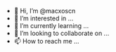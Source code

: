 - 👋 Hi, I’m @macxoscn
- 👀 I’m interested in ...
- 🌱 I’m currently learning ...
- 💞️ I’m looking to collaborate on ...
- 📫 How to reach me ...

<!---
macxoscn/macxoscn is a ✨ special ✨ repository because its `README.md` (this file) appears on your GitHub profile.
You can click the Preview link to take a look at your changes.
--->
